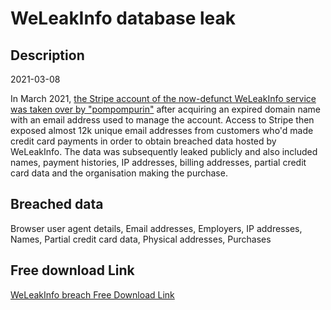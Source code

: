 # WeLeakInfo database leak

## Description

2021-03-08

In March 2021, <a href="https://krebsonsecurity.com/2021/03/weleakinfo-leaked-customer-payment-info/" target="_blank" rel="noopener">the Stripe account of the now-defunct WeLeakInfo service was taken over by &quot;pompompurin&quot;</a> after acquiring an expired domain name with an email address used to manage the account. Access to Stripe then exposed almost 12k unique email addresses from customers who'd made credit card payments in order to obtain breached data hosted by WeLeakInfo. The data was subsequently leaked publicly and also included names, payment histories, IP addresses, billing addresses, partial credit card data and the organisation making the purchase.

## Breached data

Browser user agent details, Email addresses, Employers, IP addresses, Names, Partial credit card data, Physical addresses, Purchases

## Free download Link

[WeLeakInfo breach Free Download Link](https://tinyurl.com/2b2k277t)